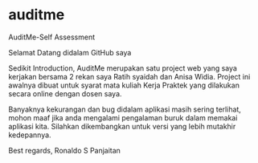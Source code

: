 # auditme
AuditMe-Self Assessment

Selamat Datang didalam GitHub saya

Sedikit Introduction, AuditMe merupakan satu project web yang saya kerjakan bersama 2 rekan saya
Ratih syaidah dan Anisa Widia.
Project ini awalnya dibuat untuk syarat mata kuliah Kerja Praktek yang dilakukan secara online dengan dosen saya.

Banyaknya kekurangan dan bug didalam aplikasi masih sering terlihat, mohon maaf jika anda mengalami pengalaman buruk 
dalam memakai aplikasi kita. Silahkan dikembangkan untuk versi yang lebih mutakhir kedepannya.

Best regards,
Ronaldo S Panjaitan
